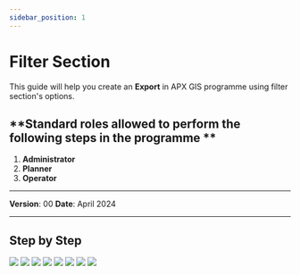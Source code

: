 ```yaml
---
sidebar_position: 1
---
```


# Filter Section

This guide will help you create an **Export** in APX GIS programme using filter section's options.

## **Standard roles allowed to perform the following steps in the programme **

1.	**Administrator**
2.	**Planner**
3.	**Operator**

------------

**Version**: 00
**Date**: April 2024

------------
## **Step by Step**

![](/img/16.Exports/Filter-1.png)
![](/img/16.Exports/Filter-2.png)
![](/img/16.Exports/Filter-3.png)
![](/img/16.Exports/Filter-4.png)
![](/img/16.Exports/Filter-5.png)
![](/img/16.Exports/Filter-6.png)
![](/img/16.Exports/Filter-7.png)
![](/img/16.Exports/Filter-8.png)